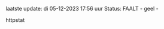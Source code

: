 laatste update: 
di 05-12-2023 17:56   uur 
Status: FAALT - geel - 
<div class="service Y">httpstat</div>